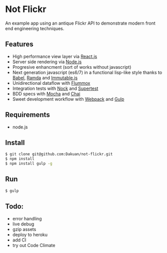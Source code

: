 # Not Flickr

An example app using an antique Flickr API to demonstrate modern front end engineering techniques.

## Features

* High performance view layer via [React.js](http://facebook.github.io/react/)
* Server side rendering via [Node.js](https://nodejs.org/)
* Progresive enhancment (sort of works without javascript)
* Next generation javascript (es6/7) in a functional lisp-like style thanks to [Babel](https://babeljs.io/), [Ramda](http://ramdajs.com/0.15/index.html) and [Immutable.js](http://facebook.github.io/immutable-js/)
* Unidirectional dataflow with [Flummox](http://acdlite.github.io/flummox)
* Integration tests with [Nock](https://github.com/pgte/nock) and [Supertest](https://github.com/visionmedia/supertest)
* BDD specs with [Mocha](http://mochajs.org/) and [Chai](http://chaijs.com/)
* Sweet development workflow with [Webpack](http://webpack.github.io/) and [Gulp](http://gulpjs.com/)

## Requirements

* node.js

## Install

``` bash
$ git clone git@github.com:Dakuan/not-flickr.git
$ npm install
$ npm install gulp -g

```

## Run
``` bash
$ gulp
```

## Todo:

* error handling
* live debug
* gzip assets
* deploy to heroku
* add CI
* try out Code Climate
